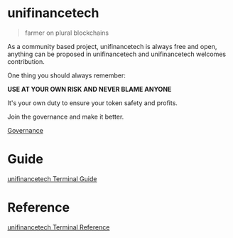 # unifinancetech

> farmer on plural blockchains

As a community based project, unifinancetech is always free and open, anything can be proposed in unifinancetech and unifinancetech welcomes contribution.

One thing you should always remember:

**USE AT YOUR OWN RISK AND NEVER BLAME ANYONE**

It's your own duty to ensure your token safety and profits.

Join the governance and make it better.

[Governance](/governance.md)

# Guide

[unifinancetech Terminal Guide](/guide/terminal)

# Reference

[unifinancetech Terminal Reference](/reference/terminal)